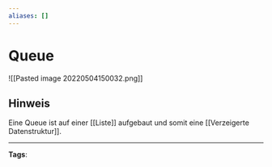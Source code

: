 ```yaml
---
aliases: []
---
```


# Queue

![[Pasted image 20220504150032.png]]

## Hinweis

Eine Queue ist auf einer [[Liste]] aufgebaut und somit eine [[Verzeigerte Datenstruktur]].

---

**Tags**:
